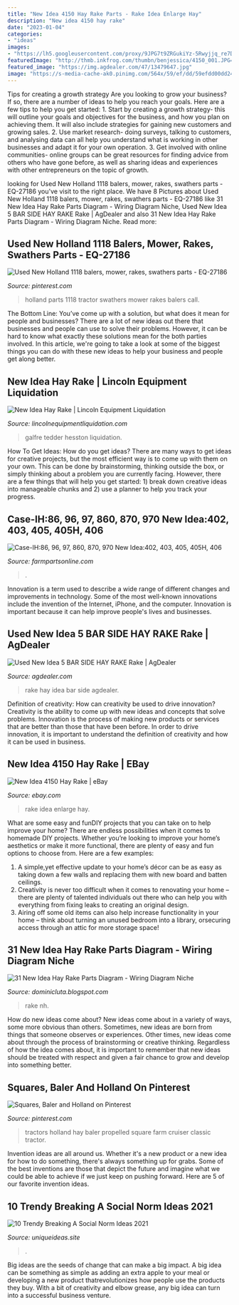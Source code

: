 ```yaml
---
title: "New Idea 4150 Hay Rake Parts - Rake Idea Enlarge Hay"
description: "New idea 4150 hay rake"
date: "2023-01-04"
categories:
- "ideas"
images:
- "https://lh5.googleusercontent.com/proxy/9JPG7t9ZRGukiYz-5Rwyjjq_re7DYwXd2D4d8TP3T5et2812vmkX_rmRmJzjPNwURxdxnea3u0cTJuAaLn6uMq86X11kQ65oEapKRRQapA5Nsgk=s0-d"
featuredImage: "http://thmb.inkfrog.com/thumbn/benjessica/4150_001.JPG=450"
featured_image: "https://img.agdealer.com/47/13479647.jpg"
image: "https://s-media-cache-ak0.pinimg.com/564x/59/ef/dd/59efdd00dd24c882bbdb5ef65702cc3e.jpg"
---
```



Tips for creating a growth strategy
Are you looking to grow your business? If so, there are a number of ideas to help you reach your goals. Here are a few tips to help you get started: 1. Start by creating a growth strategy- this will outline your goals and objectives for the business, and how you plan on achieving them. It will also include strategies for gaining new customers and growing sales. 2. Use market research- doing surveys, talking to customers, and analysing data can all help you understand what is working in other businesses and adapt it for your own operation. 3. Get involved with online communities- online groups can be great resources for finding advice from others who have gone before, as well as sharing ideas and experiences with other entrepreneurs on the topic of growth. 
	

		
looking for Used New Holland 1118 balers, mower, rakes, swathers parts - EQ-27186 you've visit to the right place. We have 8 Pictures about Used New Holland 1118 balers, mower, rakes, swathers parts - EQ-27186 like 31 New Idea Hay Rake Parts Diagram - Wiring Diagram Niche, Used New Idea 5 BAR SIDE HAY RAKE Rake | AgDealer and also 31 New Idea Hay Rake Parts Diagram - Wiring Diagram Niche. Read more:
		
    
## Used New Holland 1118 Balers, Mower, Rakes, Swathers Parts - EQ-27186

<img loading=lazy src="https://s-media-cache-ak0.pinimg.com/564x/59/ef/dd/59efdd00dd24c882bbdb5ef65702cc3e.jpg" onerror="this.onerror=null;this.src='https://tse1.mm.bing.net/th?id=OIP.wv3sSTtiH0h_97Jfqzn3ywHaHa&amp;pid=15.1';" alt="Used New Holland 1118 balers, mower, rakes, swathers parts - EQ-27186">

_Source: pinterest.com_

>holland parts 1118 tractor swathers mower rakes balers call. 

	

The Bottom Line: You’ve come up with a solution, but what does it mean for people and businesses?
There are a lot of new ideas out there that businesses and people can use to solve their problems. However, it can be hard to know what exactly these solutions mean for the both parties involved. In this article, we're going to take a look at some of the biggest things you can do with these new ideas to help your business and people get along better.

    
## New Idea Hay Rake | Lincoln Equipment Liquidation

<img loading=lazy src="https://lincolnequipmentliquidation.com/img/00/s/MTAwMFgxMDAw/z/8B4AAOSwkrRgXNcx/$_1.JPG" onerror="this.onerror=null;this.src='https://tse4.mm.bing.net/th?id=OIP.ZcQ4UWrFlyYMqJyHtij8KQAAAA&amp;pid=15.1';" alt="New Idea Hay Rake | Lincoln Equipment Liquidation">

_Source: lincolnequipmentliquidation.com_

>galfre tedder hesston liquidation. 

	

How To Get Ideas: How do you get ideas?
There are many ways to get ideas for creative projects, but the most efficient way is to come up with them on your own. This can be done by brainstorming, thinking outside the box, or simply thinking about a problem you are currently facing. However, there are a few things that will help you get started: 1) break down creative ideas into manageable chunks and 2) use a planner to help you track your progress.

    
## Case-IH:86, 96, 97, 860, 870, 970 New Idea:402, 403, 405, 405H, 406

<img loading=lazy src="http://cdn8.bigcommerce.com/s-c96xy0/products/866/images/2910/400031__92752.1499543924.350.350.jpg?c=2" onerror="this.onerror=null;this.src='https://tse4.mm.bing.net/th?id=OIP.KNxFuceKLNflU2nhbDLs4wAAAA&amp;pid=15.1';" alt="Case-IH:86, 96, 97, 860, 870, 970 New Idea:402, 403, 405, 405H, 406">

_Source: farmpartsonline.com_

>. 

	

Innovation is a term used to describe a wide range of different changes and improvements in technology. Some of the most well-known innovations include the invention of the Internet, iPhone, and the computer. Innovation is important because it can help improve people's lives and businesses.

    
## Used New Idea 5 BAR SIDE HAY RAKE Rake | AgDealer

<img loading=lazy src="https://img.agdealer.com/47/13479647.jpg" onerror="this.onerror=null;this.src='https://tse3.mm.bing.net/th?id=OIP.oBG8yNKiexq-OB_ZImTyMQHaE8&amp;pid=15.1';" alt="Used New Idea 5 BAR SIDE HAY RAKE Rake | AgDealer">

_Source: agdealer.com_

>rake hay idea bar side agdealer. 

	

Definition of creativity: How can creativity be used to drive innovation?
Creativity is the ability to come up with new ideas and concepts that solve problems. Innovation is the process of making new products or services that are better than those that have been before. In order to drive innovation, it is important to understand the definition of creativity and how it can be used in business.

    
## New Idea 4150 Hay Rake | EBay

<img loading=lazy src="http://thmb.inkfrog.com/thumbn/benjessica/4150_001.JPG=450" onerror="this.onerror=null;this.src='https://tse4.mm.bing.net/th?id=OIP.TfXiqG2a31D0zKUVkuCXKAHaFi&amp;pid=15.1';" alt="New Idea 4150 Hay Rake | eBay">

_Source: ebay.com_

>rake idea enlarge hay. 

	

What are some easy and funDIY projects that you can take on to help improve your home?
There are endless possibilities when it comes to homemade DIY projects. Whether you’re looking to improve your home’s aesthetics or make it more functional, there are plenty of easy and fun options to choose from. Here are a few examples: 
1. A simple,yet effective update to your home’s décor can be as easy as taking down a few walls and replacing them with new board and batten ceilings. 
2. Creativity is never too difficult when it comes to renovating your home – there are plenty of talented individuals out there who can help you with everything from fixing leaks to creating an original design. 
3. Airing off some old items can also help increase functionality in your home – think about turning an unused bedroom into a library, orsecuring access through an attic for more storage space!

    
## 31 New Idea Hay Rake Parts Diagram - Wiring Diagram Niche

<img loading=lazy src="https://lh5.googleusercontent.com/proxy/9JPG7t9ZRGukiYz-5Rwyjjq_re7DYwXd2D4d8TP3T5et2812vmkX_rmRmJzjPNwURxdxnea3u0cTJuAaLn6uMq86X11kQ65oEapKRRQapA5Nsgk=s0-d" onerror="this.onerror=null;this.src='https://tse3.mm.bing.net/th?id=OIP.eqz9uw3fIsMNfv5-Aw2oVAHaEL&amp;pid=15.1';" alt="31 New Idea Hay Rake Parts Diagram - Wiring Diagram Niche">

_Source: dominicluta.blogspot.com_

>rake nh. 

	

How do new ideas come about?
New ideas come about in a variety of ways, some more obvious than others. Sometimes, new ideas are born from things that someone observes or experiences. Other times, new ideas come about through the process of brainstorming or creative thinking. Regardless of how the idea comes about, it is important to remember that new ideas should be treated with respect and given a fair chance to grow and develop into something better.

    
## Squares, Baler And Holland On Pinterest

<img loading=lazy src="https://s-media-cache-ak0.pinimg.com/736x/74/f7/6d/74f76dd2b35bfa4681e9f6491719d01c.jpg" onerror="this.onerror=null;this.src='https://tse3.mm.bing.net/th?id=OIP.0-CJimpN7Dx-kJBHReOymAHaE8&amp;pid=15.1';" alt="Squares, Baler and Holland on Pinterest">

_Source: pinterest.com_

>tractors holland hay baler propelled square farm cruiser classic tractor. 

	

Invention ideas are all around us. Whether it's a new product or a new idea for how to do something, there's always something up for grabs. Some of the best inventions are those that depict the future and imagine what we could be able to achieve if we just keep on pushing forward. Here are 5 of our favorite invention ideas.

    
## 10 Trendy Breaking A Social Norm Ideas 2021

<img loading=lazy src="https://www.uniqueideas.site/wp-content/uploads/4th-of-july-nail-designs-ideas-nail-art-pinterest-acrylic-nail-3.jpg" onerror="this.onerror=null;this.src='https://tse3.mm.bing.net/th?id=OIP.fAtQ9_rEGgv7Fa0hgsZF-wHaFj&amp;pid=15.1';" alt="10 Trendy Breaking A Social Norm Ideas 2021">

_Source: uniqueideas.site_

>. 

	

Big ideas are the seeds of change that can make a big impact. A big idea can be something as simple as adding an extra apple to your meal or developing a new product thatrevolutionizes how people use the products they buy. With a bit of creativity and elbow grease, any big idea can turn into a successful business venture.

